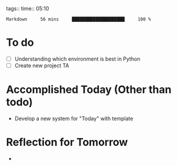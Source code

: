 tags:: 
time:: 05:10

```wakatime
Markdown     56 mins     ████████████████████     100 %
```


# To do
- [ ] Understanding which environment is best in Python
- [ ] Create new project TA

# Accomplished Today (Other than todo)
- Develop a new system for "Today" with template

# Reflection for Tomorrow
- 